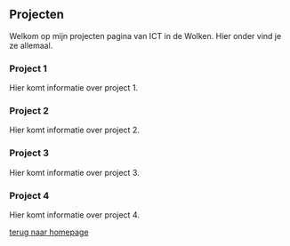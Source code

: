 
## Projecten

Welkom op mijn projecten pagina van ICT in de Wolken. Hier onder vind je ze allemaal.

### Project 1
Hier komt informatie over project 1.

### Project 2
Hier komt informatie over project 2.

### Project 3
Hier komt informatie over project 3.

### Project 4
Hier komt informatie over project 4.

[terug naar homepage](https://lucienpemberton.github.io/ICT/)
